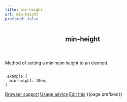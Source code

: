 ```yaml
---
title: min-height
url: min-height
prefixed: false
---
```


<article id="min-height" class="feature prefix-{{page.prefixed}}">
	<header class="feature__header">
		<h2>min-height</h2>
	</header>
	<p class="feature__description">
		Method of setting a minimum height to an element.
	</p>
<pre class="feature__code"><code>
.example {
  min-height: 10em;
}
</code></pre>
	<footer class="feature__footer">
		<a href="http://caniuse.com/min-height">Browser support</a> 
		<a href="http://html5please.com/#min/max-width/height">Usage advice</a> 
		<a href="https://github.com/davidhund/shouldiprefix/blob/master/_posts/{{page.date | date: "%Y-%m-%d"}}-{{page.title}}.md">Edit this</a> 
		<span class="feature__prefix">{{page.prefixed}}</span>
	</footer>
</article>
